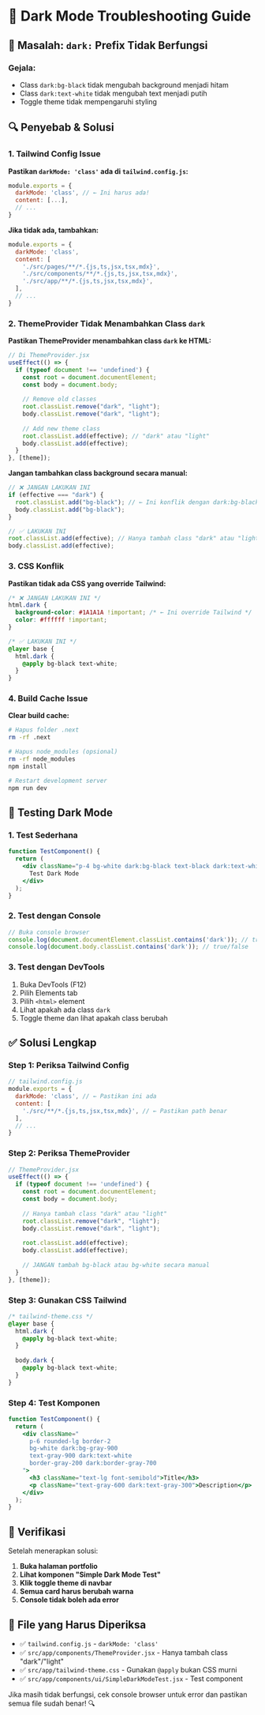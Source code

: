 # 🔧 Dark Mode Troubleshooting Guide

## 🚨 **Masalah: `dark:` Prefix Tidak Berfungsi**

### **Gejala:**
- Class `dark:bg-black` tidak mengubah background menjadi hitam
- Class `dark:text-white` tidak mengubah text menjadi putih
- Toggle theme tidak mempengaruhi styling

## 🔍 **Penyebab & Solusi**

### **1. Tailwind Config Issue**

**Pastikan `darkMode: 'class'` ada di `tailwind.config.js`:**
```javascript
module.exports = {
  darkMode: 'class', // ← Ini harus ada!
  content: [...],
  // ...
}
```

**Jika tidak ada, tambahkan:**
```javascript
module.exports = {
  darkMode: 'class',
  content: [
    './src/pages/**/*.{js,ts,jsx,tsx,mdx}',
    './src/components/**/*.{js,ts,jsx,tsx,mdx}',
    './src/app/**/*.{js,ts,jsx,tsx,mdx}',
  ],
  // ...
}
```

### **2. ThemeProvider Tidak Menambahkan Class `dark`**

**Pastikan ThemeProvider menambahkan class `dark` ke HTML:**
```javascript
// Di ThemeProvider.jsx
useEffect(() => {
  if (typeof document !== 'undefined') {
    const root = document.documentElement;
    const body = document.body;
    
    // Remove old classes
    root.classList.remove("dark", "light");
    body.classList.remove("dark", "light");
    
    // Add new theme class
    root.classList.add(effective); // "dark" atau "light"
    body.classList.add(effective);
  }
}, [theme]);
```

**Jangan tambahkan class background secara manual:**
```javascript
// ❌ JANGAN LAKUKAN INI
if (effective === "dark") {
  root.classList.add("bg-black"); // ← Ini konflik dengan dark:bg-black
  body.classList.add("bg-black");
}

// ✅ LAKUKAN INI
root.classList.add(effective); // Hanya tambah class "dark" atau "light"
body.classList.add(effective);
```

### **3. CSS Konflik**

**Pastikan tidak ada CSS yang override Tailwind:**
```css
/* ❌ JANGAN LAKUKAN INI */
html.dark {
  background-color: #1A1A1A !important; /* ← Ini override Tailwind */
  color: #ffffff !important;
}

/* ✅ LAKUKAN INI */
@layer base {
  html.dark {
    @apply bg-black text-white;
  }
}
```

### **4. Build Cache Issue**

**Clear build cache:**
```bash
# Hapus folder .next
rm -rf .next

# Hapus node_modules (opsional)
rm -rf node_modules
npm install

# Restart development server
npm run dev
```

## 🧪 **Testing Dark Mode**

### **1. Test Sederhana**
```jsx
function TestComponent() {
  return (
    <div className="p-4 bg-white dark:bg-black text-black dark:text-white">
      Test Dark Mode
    </div>
  );
}
```

### **2. Test dengan Console**
```javascript
// Buka console browser
console.log(document.documentElement.classList.contains('dark')); // true/false
console.log(document.body.classList.contains('dark')); // true/false
```

### **3. Test dengan DevTools**
1. Buka DevTools (F12)
2. Pilih Elements tab
3. Pilih `<html>` element
4. Lihat apakah ada class `dark`
5. Toggle theme dan lihat apakah class berubah

## ✅ **Solusi Lengkap**

### **Step 1: Periksa Tailwind Config**
```javascript
// tailwind.config.js
module.exports = {
  darkMode: 'class', // ← Pastikan ini ada
  content: [
    './src/**/*.{js,ts,jsx,tsx,mdx}', // ← Pastikan path benar
  ],
  // ...
}
```

### **Step 2: Periksa ThemeProvider**
```javascript
// ThemeProvider.jsx
useEffect(() => {
  if (typeof document !== 'undefined') {
    const root = document.documentElement;
    const body = document.body;
    
    // Hanya tambah class "dark" atau "light"
    root.classList.remove("dark", "light");
    body.classList.remove("dark", "light");
    
    root.classList.add(effective);
    body.classList.add(effective);
    
    // JANGAN tambah bg-black atau bg-white secara manual
  }
}, [theme]);
```

### **Step 3: Gunakan CSS Tailwind**
```css
/* tailwind-theme.css */
@layer base {
  html.dark {
    @apply bg-black text-white;
  }
  
  body.dark {
    @apply bg-black text-white;
  }
}
```

### **Step 4: Test Komponen**
```jsx
function TestComponent() {
  return (
    <div className="
      p-6 rounded-lg border-2
      bg-white dark:bg-gray-900
      text-gray-900 dark:text-white
      border-gray-200 dark:border-gray-700
    ">
      <h3 className="text-lg font-semibold">Title</h3>
      <p className="text-gray-600 dark:text-gray-300">Description</p>
    </div>
  );
}
```

## 🎯 **Verifikasi**

Setelah menerapkan solusi:

1. **Buka halaman portfolio**
2. **Lihat komponen "Simple Dark Mode Test"**
3. **Klik toggle theme di navbar**
4. **Semua card harus berubah warna**
5. **Console tidak boleh ada error**

## 📁 **File yang Harus Diperiksa**

- ✅ `tailwind.config.js` - `darkMode: 'class'`
- ✅ `src/app/components/ThemeProvider.jsx` - Hanya tambah class "dark"/"light"
- ✅ `src/app/tailwind-theme.css` - Gunakan `@apply` bukan CSS murni
- ✅ `src/app/components/ui/SimpleDarkModeTest.jsx` - Test component

Jika masih tidak berfungsi, cek console browser untuk error dan pastikan semua file sudah benar! 🔍
